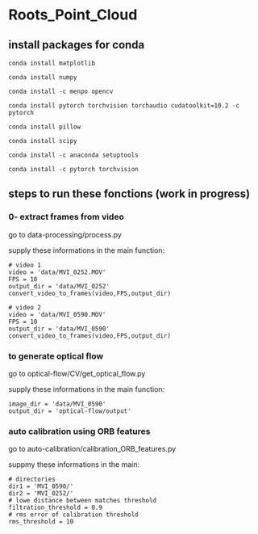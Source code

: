 # Roots_Point_Cloud


## install packages for conda


`conda install matplotlib`

`conda install numpy`

`conda install -c menpo opencv`

`conda install pytorch torchvision torchaudio cudatoolkit=10.2 -c pytorch`

`conda install pillow`

`conda install scipy`

`conda install -c anaconda setuptools`

`conda install -c pytorch torchvision`


## steps to run these fonctions (work in progress)

### **0- extract frames from video**

go to data-processing/process.py

supply these informations in the main function:

```
# video 1
video = 'data/MVI_0252.MOV'
FPS = 10
output_dir = 'data/MVI_0252'
convert_video_to_frames(video,FPS,output_dir)

# video 2
video = 'data/MVI_0590.MOV'
FPS = 10
output_dir = 'data/MVI_0590'
convert_video_to_frames(video,FPS,output_dir)
```

### **to generate optical flow**

go to optical-flow/CV/get_optical_flow.py

supply these informations in the main function:

```
image_dir = 'data/MVI_0590'
output_dir = 'optical-flow/output'
```

### **auto calibration using ORB features**

go to auto-calibration/calibration_ORB_features.py

suppmy these informations in the main:

```
# directories
dir1 = 'MVI_0590/'
dir2 = 'MVI_0252/'
# lowe distance between matches threshold
filtration_threshold = 0.9
# rms error of calibration threshold
rms_threshold = 10
```

